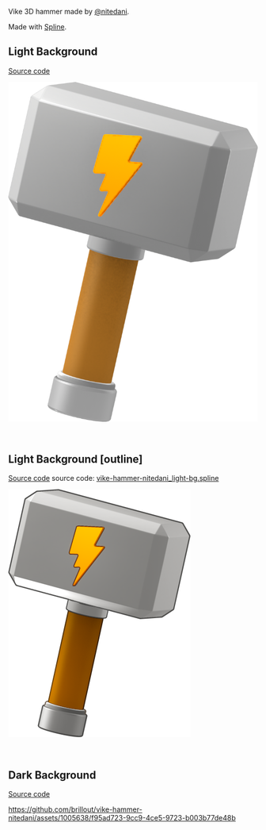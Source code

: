 Vike 3D hammer made by [@nitedani](https://github.com/nitedani).

Made with [Spline](https://spline.design).


## Light Background

[Source code](./vike-hammer-nitedani_light-bg_rom-mod.spline)

![vike_light_background_rom_mod](vike-nitedani_rom-mod.png)

<br/>


## Light Background [outline]

[Source code](https://spline.design) source code: [vike-hammer-nitedani_light-bg.spline](./vike-hammer-nitedani_light-bg.spline)

![vike_light_background](vike-light.png)

<br/>


## Dark Background

[Source code](./vike-hammer-nitedani.spline)

https://github.com/brillout/vike-hammer-nitedani/assets/1005638/f95ad723-9cc9-4ce5-9723-b003b77de48b
